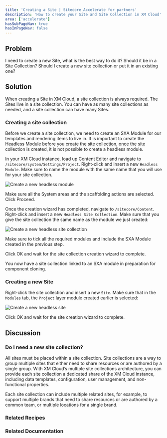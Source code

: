 ```yaml
---
title: 'Creating a Site | Sitecore Accelerate for partners'
description: 'How to create your Site and Site Collection in XM Cloud'
area: ['accelerate']
hasSubPageNav: true
hasInPageNav: false
---
```


## Problem

I need to create a new Site, what is the best way to do it? Should it be in a Site Collection? Should I create a new site collection or put it in an existing one?

## Solution

When creating a Site in XM Cloud, a site collection is always required. The Sites live in a site collection. You can have as many site collections as needed, and a site collection can have many Sites.

### Creating a site collection

Before we create a site collection, we need to create an SXA Module for our templates and rendering items to live in. It is important to create the Headless Module before you create the site collection, once the site collection is created, it is not possible to create a headless module.

In your XM Cloud instance, load up Content Editor and navigate to `/sitecore/system/Settings/Project`. Right-click and insert a new `Headless Module`. Make sure to name the module with the same name that you will use for your site collection.

<img src="/images/learn/accelerate/xm-cloud/create-a-site-1.png" alt="Create a new headless module"/>

Make sure all the System areas and the scaffolding actions are selected. Click Proceed.

Once the creation wizard has completed, navigate to `/sitecore/Content`. Right-click and insert a new `Headless Site Collection`. Make sure that you give the site collection the same name as the module we just created:

<img src="/images/learn/accelerate/xm-cloud/create-a-site-2.png" alt="Create a new headless site collection"/>

Make sure to tick all the required modules and include the SXA Module created in the previous step.

Click OK and wait for the site collection creation wizard to complete.

You now have a site collection linked to an SXA module in preparation for component cloning.

### Creating a new Site

Right-click the site collection and insert a new `Site`. Make sure that in the `Modules` tab, the `Project` layer module created earlier is selected:

<img src="/images/learn/accelerate/xm-cloud/create-a-site-3.png" alt="Create a new headless site"/>

Click OK and wait for the site creation wizard to complete.

## Discussion

### Do I need a new site collection?

All sites must be placed within a site collection. Site collections are a way to group multiple sites that either need to share resources or are authored by a single group. With XM Cloud’s multiple site collections architecture, you can provide each site collection a dedicated share of the XM Cloud instance, including data templates, configuration, user management, and non-functional properties.

Each site collection can include multiple related sites, for example, to support multiple brands that need to share resources or are authored by a common team, or multiple locations for a single brand.

### Related Recipes

<Row columns={2}>
  <Link title="Branching Strategy | Sitecore Accelerate" link="/learn/accelerate/xm-cloud/pre-development/developer-experience/branching-strategy" />
  <Link title="DevOps| Sitecore Accelerate" link="/learn/accelerate/xm-cloud/pre-development/sprint-zero/devops" />
  <Link title="Setting Up Serialization" link="/learn/accelerate/xm-cloud/pre-development/sprint-zero/setup-content-serialization" />
</Row>

### Related Documentation

<Row columns={2}>
  <Link title="Getting started with XM Cloud | Sitecore Documentation" link="https://doc.sitecore.com/xmc/en/developers/xm-cloud/getting-started-with-xm-cloud.html" />
  <Link title="XM Cloud Foundation Head Repository | Github" link="https://github.com/sitecorelabs/xmcloud-foundation-head" />
  <Link title="XM Cloud Tutorials - Rename app #4" link="https://www.youtube.com/watch?v=uNkQQSC6n8o" />
</Row>
